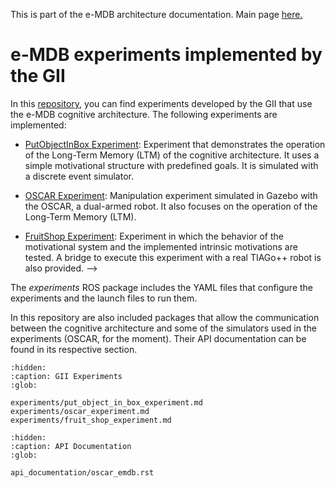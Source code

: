 This is part of the e-MDB architecture documentation. Main page [here.](https://docs.pillar-robots.eu/en/latest/)


# e-MDB experiments implemented by the GII

In this [repository](https://github.com/pillar-robots/emdb_experiments_gii), you can find experiments developed by the GII that use the e-MDB cognitive architecture. The following experiments are implemented:

- [PutObjectInBox Experiment](experiments/put_object_in_box_experiment.md): Experiment that demonstrates the operation of the Long-Term Memory (LTM) of the cognitive architecture. It uses a simple motivational structure with predefined goals. It is simulated with a discrete event simulator.

- [OSCAR Experiment](experiments/oscar_experiment.md): Manipulation experiment simulated in Gazebo with the OSCAR, a dual-armed robot. It also focuses on the operation of the Long-Term Memory (LTM). 

- [FruitShop Experiment](experiments/fruit_shop_experiment.md): Experiment in which the behavior of the motivational system and the implemented intrinsic motivations are tested. A bridge to execute this experiment with a real TIAGo++ robot is also provided. -->

<!-- - [PumpPanel Experiment](experiments/pump_panel_experiment.md): Experiment that demonstrates the use of the LLM exploration policy to solve a complex multi-step task. -->

<!-- - 2D Manipulation Experiment (Work in progress): Experiment that demonstrates low-level actuation, and learning of deliverative models (Planned for next version).  -->

The *experiments* ROS package includes the YAML files that configure the experiments and the launch files to run them.

In this repository are also included packages that allow the communication between the cognitive architecture and some of the simulators used in the experiments (OSCAR, for the moment). Their API documentation can be found in its respective section.

```{toctree}
:hidden:
:caption: GII Experiments
:glob:

experiments/put_object_in_box_experiment.md
experiments/oscar_experiment.md
experiments/fruit_shop_experiment.md

```

```{toctree}
:hidden:
:caption: API Documentation
:glob:

api_documentation/oscar_emdb.rst

```